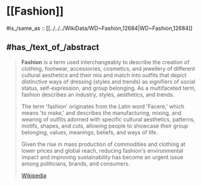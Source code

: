 
# [[Fashion]] 

#is_/same_as :: [[../../../WikiData/WD~Fashion,12684|WD~Fashion,12684]] 

## #has_/text_of_/abstract 

> **Fashion** is a term used interchangeably 
> to describe the creation of clothing, footwear, accessories, cosmetics, 
> and jewellery of different cultural aesthetics 
> and their mix and match into outfits that depict distinctive ways of dressing 
> (styles and trends) as signifiers of social status, self-expression, and group belonging. 
> As a multifaceted term, fashion describes an industry, styles, aesthetics, and trends.
>
> The term 'fashion' originates from the Latin word 'Facere,' which means 'to make,' 
> and describes the manufacturing, mixing, and wearing of outfits 
> adorned with specific cultural aesthetics, patterns, motifs, shapes, and cuts, 
> allowing people to showcase their group belonging, values, meanings, beliefs, and ways of life. 
> 
> Given the rise in mass production of commodities and clothing at lower prices and global reach, 
> reducing fashion's environmental impact and improving sustainability 
> has become an urgent issue among politicians, brands, and consumers.
>
> [Wikipedia](https://en.wikipedia.org/wiki/Fashion)




